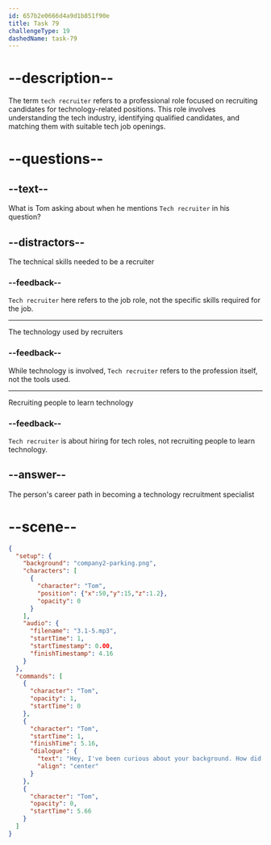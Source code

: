 ```yaml
---
id: 657b2e0666d4a9d1b851f90e
title: Task 79
challengeType: 19
dashedName: task-79
---
```


<!-- (Audio) Tom: Hey, I've been curious about your background. How did you end up as a Tech recruiter? -->

# --description--

The term `tech recruiter` refers to a professional role focused on recruiting candidates for technology-related positions. This role involves understanding the tech industry, identifying qualified candidates, and matching them with suitable tech job openings.

# --questions--

## --text--

What is Tom asking about when he mentions `Tech recruiter` in his question?

## --distractors--

The technical skills needed to be a recruiter

### --feedback--

`Tech recruiter` here refers to the job role, not the specific skills required for the job.

---

The technology used by recruiters

### --feedback--

While technology is involved, `Tech recruiter` refers to the profession itself, not the tools used.

---

Recruiting people to learn technology

### --feedback--

`Tech recruiter` is about hiring for tech roles, not recruiting people to learn technology.

## --answer--

The person's career path in becoming a technology recruitment specialist

# --scene--

```json
{
  "setup": {
    "background": "company2-parking.png",
    "characters": [
      {
        "character": "Tom",
        "position": {"x":50,"y":15,"z":1.2},
        "opacity": 0
      }
    ],
    "audio": {
      "filename": "3.1-5.mp3",
      "startTime": 1,
      "startTimestamp": 0.00,
      "finishTimestamp": 4.16
    }
  },
  "commands": [
    {
      "character": "Tom",
      "opacity": 1,
      "startTime": 0
    },
    {
      "character": "Tom",
      "startTime": 1,
      "finishTime": 5.16,
      "dialogue": {
        "text": "Hey, I've been curious about your background. How did you end up as a tech recruiter?",
        "align": "center"
      }
    },
    {
      "character": "Tom",
      "opacity": 0,
      "startTime": 5.66
    }
  ]
}
```

